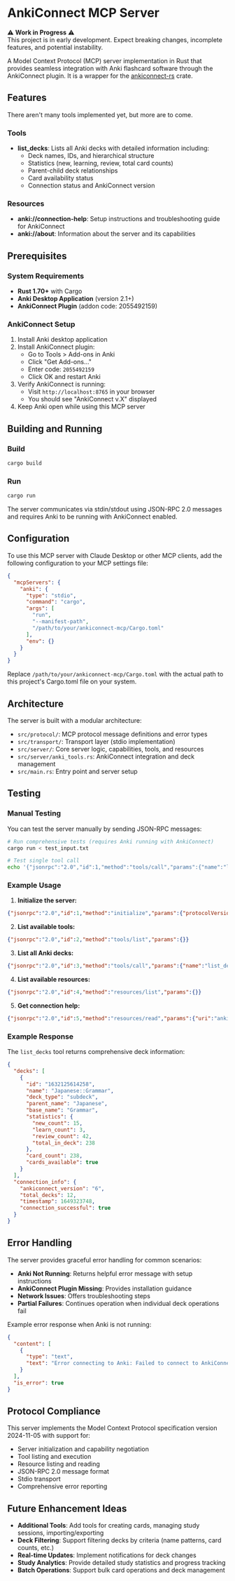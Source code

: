 # AnkiConnect MCP Server

⚠️ **Work in Progress** ⚠️\
This project is in early development. Expect breaking changes, incomplete features, and potential instability.

A Model Context Protocol (MCP) server implementation in Rust that provides seamless integration with Anki flashcard software through the AnkiConnect plugin.
It is a wrapper for the [ankiconnect-rs](https://crates.io/crates/ankiconnect-rs) crate.

## Features

There aren't many tools implemented yet, but more are to come.

### Tools
- **list_decks**: Lists all Anki decks with detailed information including:
  - Deck names, IDs, and hierarchical structure  
  - Statistics (new, learning, review, total card counts)
  - Parent-child deck relationships
  - Card availability status
  - Connection status and AnkiConnect version

### Resources
- **anki://connection-help**: Setup instructions and troubleshooting guide for AnkiConnect
- **anki://about**: Information about the server and its capabilities

## Prerequisites

### System Requirements
- **Rust 1.70+** with Cargo
- **Anki Desktop Application** (version 2.1+)
- **AnkiConnect Plugin** (addon code: 2055492159)

### AnkiConnect Setup
1. Install Anki desktop application
2. Install AnkiConnect plugin:
   - Go to Tools > Add-ons in Anki
   - Click "Get Add-ons..."
   - Enter code: `2055492159`
   - Click OK and restart Anki
3. Verify AnkiConnect is running:
   - Visit `http://localhost:8765` in your browser
   - You should see "AnkiConnect v.X" displayed
4. Keep Anki open while using this MCP server

## Building and Running

### Build
```bash
cargo build
```

### Run
```bash
cargo run
```

The server communicates via stdin/stdout using JSON-RPC 2.0 messages and requires Anki to be running with AnkiConnect enabled.

## Configuration

To use this MCP server with Claude Desktop or other MCP clients, add the following configuration to your MCP settings file:

```json
{
  "mcpServers": {
    "anki": {
      "type": "stdio",
      "command": "cargo",
      "args": [
        "run",
        "--manifest-path",
        "/path/to/your/ankiconnect-mcp/Cargo.toml"
      ],
      "env": {}
    }
  }
}
```

Replace `/path/to/your/ankiconnect-mcp/Cargo.toml` with the actual path to this project's Cargo.toml file on your system.

## Architecture

The server is built with a modular architecture:

- `src/protocol/`: MCP protocol message definitions and error types
- `src/transport/`: Transport layer (stdio implementation)  
- `src/server/`: Core server logic, capabilities, tools, and resources
- `src/server/anki_tools.rs`: AnkiConnect integration and deck management
- `src/main.rs`: Entry point and server setup

## Testing

### Manual Testing
You can test the server manually by sending JSON-RPC messages:

```bash
# Run comprehensive tests (requires Anki running with AnkiConnect)
cargo run < test_input.txt

# Test single tool call
echo '{"jsonrpc":"2.0","id":1,"method":"tools/call","params":{"name":"list_decks","arguments":{}}}' | cargo run
```

### Example Usage

1. **Initialize the server:**
```json
{"jsonrpc":"2.0","id":1,"method":"initialize","params":{"protocolVersion":"2024-11-05","capabilities":{"roots":{"list_changed":false},"sampling":{}},"clientInfo":{"name":"test-client","version":"1.0.0"}}}
```

2. **List available tools:**
```json
{"jsonrpc":"2.0","id":2,"method":"tools/list","params":{}}
```

3. **List all Anki decks:**
```json
{"jsonrpc":"2.0","id":3,"method":"tools/call","params":{"name":"list_decks","arguments":{}}}
```

4. **List available resources:**
```json
{"jsonrpc":"2.0","id":4,"method":"resources/list","params":{}}
```

5. **Get connection help:**
```json
{"jsonrpc":"2.0","id":5,"method":"resources/read","params":{"uri":"anki://connection-help"}}
```

### Example Response

The `list_decks` tool returns comprehensive deck information:

```json
{
  "decks": [
    {
      "id": "1632125614258",
      "name": "Japanese::Grammar",
      "deck_type": "subdeck",
      "parent_name": "Japanese",
      "base_name": "Grammar",
      "statistics": {
        "new_count": 15,
        "learn_count": 3,
        "review_count": 42,
        "total_in_deck": 238
      },
      "card_count": 238,
      "cards_available": true
    }
  ],
  "connection_info": {
    "ankiconnect_version": "6",
    "total_decks": 12,
    "timestamp": 1649323748,
    "connection_successful": true
  }
}
```

## Error Handling

The server provides graceful error handling for common scenarios:

- **Anki Not Running**: Returns helpful error message with setup instructions
- **AnkiConnect Plugin Missing**: Provides installation guidance  
- **Network Issues**: Offers troubleshooting steps
- **Partial Failures**: Continues operation when individual deck operations fail

Example error response when Anki is not running:
```json
{
  "content": [
    {
      "type": "text", 
      "text": "Error connecting to Anki: Failed to connect to AnkiConnect...\n\nTroubleshooting:\n1. Ensure Anki is running\n2. Install AnkiConnect plugin (code: 2055492159)\n3. Verify AnkiConnect is accessible on localhost:8765\n4. Restart Anki if the plugin was just installed"
    }
  ],
  "is_error": true
}
```

## Protocol Compliance

This server implements the Model Context Protocol specification version 2024-11-05 with support for:

- Server initialization and capability negotiation
- Tool listing and execution  
- Resource listing and reading
- JSON-RPC 2.0 message format
- Stdio transport
- Comprehensive error reporting

## Future Enhancement Ideas

- **Additional Tools**: Add tools for creating cards, managing study sessions, importing/exporting
- **Deck Filtering**: Support filtering decks by criteria (name patterns, card counts, etc.)
- **Real-time Updates**: Implement notifications for deck changes
- **Study Analytics**: Provide detailed study statistics and progress tracking
- **Batch Operations**: Support bulk card operations and deck management

